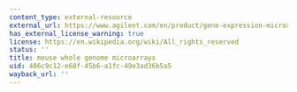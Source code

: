 ```yaml
---
content_type: external-resource
external_url: https://www.agilent.com/en/product/gene-expression-microarray-platform/gene-expression-exon-microarrays/model-organism-microarrays/mouse-gene-expression-microarrays-228471
has_external_license_warning: true
license: https://en.wikipedia.org/wiki/All_rights_reserved
status: ''
title: mouse whole genome microarrays
uid: 486c9c12-e68f-45b6-a1fc-49e3ad36b5a5
wayback_url: ''
---
```

